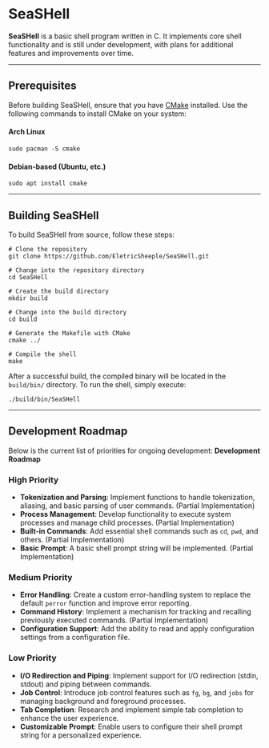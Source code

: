 # SeaSHell

**SeaSHell** is a basic shell program written in C. It implements core shell functionality and is still under development, with plans for additional features and improvements over time.

---

## Prerequisites

Before building SeaSHell, ensure that you have [CMake](https://cmake.org/) installed. Use the following commands to install CMake on your system:

#### Arch Linux

```shell
sudo pacman -S cmake
```

#### Debian-based (Ubuntu, etc.)

```shell
sudo apt install cmake
```

---

## Building SeaSHell

To build SeaSHell from source, follow these steps:

```shell
# Clone the repository
git clone https://github.com/EletricSheeple/SeaSHell.git

# Change into the repository directory
cd SeaSHell

# Create the build directory
mkdir build

# Change into the build directory
cd build

# Generate the Makefile with CMake
cmake ../

# Compile the shell
make
```

After a successful build, the compiled binary will be located in the `build/bin/` directory. To run the shell, simply execute:

```shell
./build/bin/SeaSHell
```

---

## Development Roadmap

Below is the current list of priorities for ongoing development:
**Development Roadmap**

### High Priority

* **Tokenization and Parsing**: Implement functions to handle tokenization, aliasing, and basic parsing of user commands. (Partial Implementation)
* **Process Management**: Develop functionality to execute system processes and manage child processes. (Partial Implementation)
* **Built-in Commands**: Add essential shell commands such as `cd`, `pwd`, and others. (Partial Implementation)
* **Basic Prompt**: A basic shell prompt string will be implemented. (Partial Implementation)

### Medium Priority

* **Error Handling**: Create a custom error-handling system to replace the default `perror` function and improve error reporting.
* **Command History**: Implement a mechanism for tracking and recalling previously executed commands. (Partial Implementation)
* **Configuration Support**: Add the ability to read and apply configuration settings from a configuration file.

### Low Priority

* **I/O Redirection and Piping**: Implement support for I/O redirection (stdin, stdout) and piping between commands.
* **Job Control**: Introduce job control features such as `fg`, `bg`, and `jobs` for managing background and foreground processes.
* **Tab Completion**: Research and implement simple tab completion to enhance the user experience.
* **Customizable Prompt**: Enable users to configure their shell prompt string for a personalized experience.

